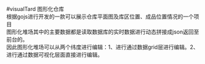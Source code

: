 #visualTard
图形化仓库  
根据gojs进行开发的一款可以展示仓库平面图及库区位置、成品位置情况的一个项目  
图形化堆场其中的主要数据都是读取数据库的实时数据进行动态拼接成json返回至前台的。  
因此图形化堆场可以从两个纬度进行编辑：1、进行通过数据grid层进行编辑。2、进行通过数据可视化层面直接进行编辑。